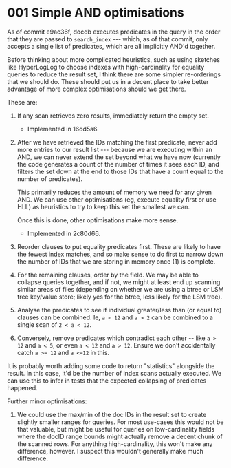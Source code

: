 # 001 Simple AND optimisations

As of commit e9ac36f, docdb executes predicates in the query in the order that
they are passed to `search_index` --- which, as of that commit, only accepts a
single list of predicates, which are all implicitly AND'd together.

Before thinking about more complicated heuristics, such as using sketches like
HyperLogLog to choose indexes with high-cardinality for equality queries to
reduce the result set, I think there are some simpler re-orderings that we
should do. These should put us in a decent place to take better advantage of
more complex optimisations should we get there.

These are:

1. If any scan retrieves zero results, immediately return the empty set.
   - Implemented in 16dd5a6.
1. After we have retrieved the IDs matching the first predicate, never add more
   entries to our result list --- because we are executing within an AND, we can
   never extend the set beyond what we have now (currently the code generates a
   count of the number of times it sees each ID, and filters the set down at the
   end to those IDs that have a count equal to the number of predicates).

   This primarily reduces the amount of memory we need for any given AND. We can
   use other optimisations (eg, execute equality first or use HLL) as heuristics
   to try to keep this set the smallest we can.

   Once this is done, other optimisations make more sense.

   - Implemented in 2c80d66.

1. Reorder clauses to put equality predicates first. These are likely to have
   the fewest index matches, and so make sense to do first to narrow down the
   number of IDs that we are storing in memory once (1) is complete.
1. For the remaining clauses, order by the field. We may be able to collapse
   queries together, and if not, we might at least end up scanning similar areas
   of files (depending on whether we are using a btree or LSM tree key/value
   store; likely yes for the btree, less likely for the LSM tree).
1. Analyse the predicates to see if individual greater/less than (or equal to)
   clauses can be combined. Ie, `a < 12` and `a > 2` can be combined to a single
   scan of `2 < a < 12`.
1. Conversely, remove predicates which contradict each other -- like `a > 12`
   and `a < 5`, or even `a < 12` and `a > 12`. Ensure we don't accidentally
   catch `a >= 12` and `a <=12` in this.

It is probably worth adding some code to return "statistics" alongside the
result. In this case, it'd be the number of index scans actually executed. We
can use this to infer in tests that the expected collapsing of predicates
happened.

Further minor optimisations:

1. We could use the max/min of the doc IDs in the result set to create slightly
   smaller ranges for queries. For most use-cases this would not be that
   valuable, but might be useful for queries on low-cardinality fields where the
   docID range bounds might actually remove a decent chunk of the scanned rows.
   For anything high-cardinality, this won't make any difference, however. I
   suspect this wouldn't generally make much difference.
